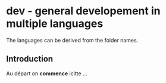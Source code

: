 # dev - general developement in multiple languages

The languages can be derived from the folder names.

## Introduction

Au départ on __commence__ icitte ...


